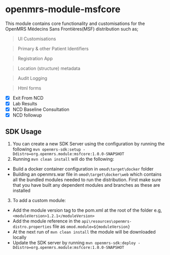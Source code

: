 openmrs-module-msfcore
==========================

This module contains core functionality and customisations for the OpenMRS Médecins Sans Frontières(MSF) distribution such as;

> UI Customisations

> Primary & other Patient Identifiers

> Registration App

> Location (structure) metadata

> Audit Logging

> Html forms
- [x] Exit From NCD
- [x] Lab Results
- [x] NCD Baseline Consultation
- [x] NCD followup

## SDK Usage
1. You can create a new SDK Server using the configuration by running the following
   ```mvn openmrs-sdk:setup -Ddistro=org.openmrs.module:msfcore:1.0.0-SNAPSHOT```
2. Running `mvn clean install` will do the following:
  - Build a docker container configuration in `omod\target\docker` folder 
  - Building an openmrs.war file in `omod\target\docker\web` which contains all the bundled modules needed to run the distribution. First make sure that you have built any dependent modules and branches as these are installed
 3. To add a custom module:
  - Add the module version tag to the pom.xml at the root of the folder e.g, ```<moduleVersion>1.2.1</moduleVersion>```
  - Add the module reference in the `api\resources\openmrs-distro.properties` file as ```omod.module=${moduleVersion}```
  - At the next run of `mvn clean install` the module will be downloaded locally
  - Update the SDK server by running `mvn openmrs-sdk:deploy -Ddistro=org.openmrs.module:msfcore:1.0.0-SNAPSHOT` 
  
   


